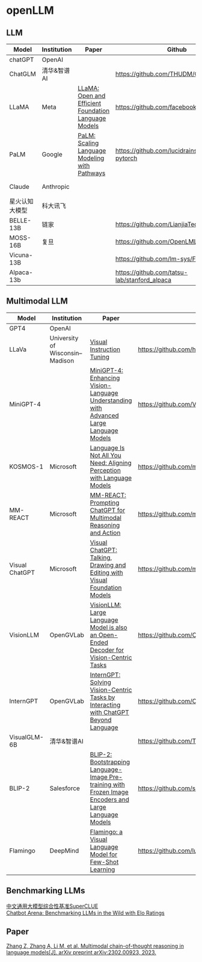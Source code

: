 # openLLM

## LLM
| Model | Institution | Paper | Github | Demo | 
| --- | --- | --- | --- |  --- |
| chatGPT | OpenAI |  |  |  |
| ChatGLM | 清华&智谱AI |  | https://github.com/THUDM/ChatGLM-6B | https://chatglm.cn/ |
| LLaMA | Meta | [LLaMA: Open and Efficient Foundation Language Models](https://arxiv.org/abs/2302.13971v1) | https://github.com/facebookresearch/llama |  |
| PaLM | Google | [PaLM: Scaling Language Modeling with Pathways](https://arxiv.org/abs/2204.02311) | https://github.com/lucidrains/PaLM-pytorch |  |  
| Claude | Anthropic |  |  | https://www.anthropic.com/index/introducing-claude |
| 星火认知大模型 | 科大讯飞 |  |  | https://xinghuo.xfyun.cn/ |
| BELLE-13B | 链家 |  | https://github.com/LianjiaTech/BELLE |  |
| MOSS-16B | 复旦 |  | https://github.com/OpenLMLab/MOSS |  |
| Vicuna-13B |  |  | https://github.com/lm-sys/FastChat | https://chat.lmsys.org/ |
| Alpaca-13b |  |  | https://github.com/tatsu-lab/stanford_alpaca | https://alpaca-ai.ngrok.io/ |


## Multimodal LLM
| Model | Institution | Paper | Github | Demo | 
| --- | --- | --- | --- |  --- |
| GPT4 | OpenAI |  |  |  |
| LLaVa | University of Wisconsin–Madison | [Visual Instruction Tuning](https://arxiv.org/abs/2304.08485) | https://github.com/haotian-liu/LLaVA | https://llava.hliu.cc/ |
| MiniGPT-4 |  | [MiniGPT-4: Enhancing Vision-Language Understanding with Advanced Large Language Models](https://arxiv.org/abs/2304.10592) | https://github.com/Vision-CAIR/MiniGPT-4 | https://huggingface.co/spaces/Vision-CAIR/minigpt4 |
| KOSMOS-1 | Microsoft | [Language Is Not All You Need: Aligning Perception with Language Models](https://arxiv.org/abs/2302.14045) | https://github.com/microsoft/unilm |  |
| MM-REACT | Microsoft | [MM-REACT: Prompting ChatGPT for Multimodal Reasoning and Action](https://arxiv.org/abs/2303.11381) | https://github.com/microsoft/MM-REACT | https://huggingface.co/spaces/microsoft-cognitive-service/mm-react |
| Visual ChatGPT | Microsoft | [Visual ChatGPT: Talking, Drawing and Editing with Visual Foundation Models](https://arxiv.org/abs/2303.04671) | https://github.com/microsoft/visual-chatgpt |  |
| VisionLLM | OpenGVLab | [VisionLLM: Large Language Model is also an Open-Ended Decoder for Vision-Centric Tasks](https://arxiv.org/abs/2305.11175) | https://github.com/OpenGVLab/VisionLLM |  |
| InternGPT  | OpenGVLab | [InternGPT: Solving Vision-Centric Tasks by Interacting with ChatGPT Beyond Language](https://arxiv.org/abs/2305.05662) | https://github.com/OpenGVLab/InternGPT | https://igpt.opengvlab.com/ |
| VisualGLM-6B | 清华&智谱AI |  | https://github.com/THUDM/VisualGLM-6B | https://huggingface.co/spaces/lykeven/visualglm-6b |
| BLIP-2 | Salesforce | [BLIP-2: Bootstrapping Language-Image Pre-training with Frozen Image Encoders and Large Language Models](https://arxiv.org/abs/2301.12597) | https://github.com/salesforce/LAVIS/tree/main/projects/blip2 |  |
| Flamingo | DeepMind | [Flamingo: a Visual Language Model for Few-Shot Learning](https://arxiv.org/abs/2204.14198) | https://github.com/lucidrains/flamingo-pytorch |  |

## Benchmarking LLMs
[中文通用大模型综合性基准SuperCLUE](https://github.com/CLUEbenchmark/SuperCLUE) \
[Chatbot Arena: Benchmarking LLMs in the Wild with Elo Ratings](https://lmsys.org/blog/2023-05-03-arena/)

## Paper
[Zhang Z, Zhang A, Li M, et al. Multimodal chain-of-thought reasoning in language models[J]. arXiv preprint arXiv:2302.00923, 2023.](https://arxiv.org/pdf/2302.00923.pdf)


